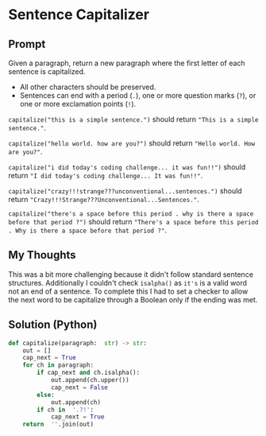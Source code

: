 

# Sentence Capitalizer
## Prompt


Given a paragraph, return a new paragraph where the first letter of each sentence is capitalized.

-   All other characters should be preserved.
-   Sentences can end with a period (`.`), one or more question marks (`?`), or one or more exclamation points (`!`).

`capitalize("this is a simple sentence.")`  should return  `"This is a simple sentence."`.
    
`capitalize("hello world. how are you?")`  should return  `"Hello world. How are you?"`.
    
`capitalize("i did today's coding challenge... it was fun!!")`  should return  `"I did today's coding challenge... It was fun!!"`.
    
`capitalize("crazy!!!strange???unconventional...sentences.")`  should return  `"Crazy!!!Strange???Unconventional...Sentences."`.
    
`capitalize("there's a space before this period . why is there a space before that period ?")`  should return  `"There's a space before this period . Why is there a space before that period ?"`.

## My Thoughts
This was a bit more challenging because it didn't follow standard sentence structures. Additionally I couldn't check `isalpha()` as `it's` is a valid word not an end of a sentence. To complete this I had to set a checker to allow the next word to be capitalize through a Boolean only if the ending was met.


## Solution (Python)
```python
def capitalize(paragraph:  str) -> str:
	out = []
	cap_next = True
	for ch in paragraph:
		if cap_next and ch.isalpha():
			out.append(ch.upper())
			cap_next = False
		else:
			out.append(ch)
		if ch in  '.?!':
			cap_next = True
	return  ''.join(out)
```
